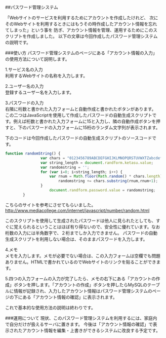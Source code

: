 ##パスワード管理システム

「Webサイトのサービスを利用するためにアカウントを作成したけれど、
次にそのWebサイトを利用するときにはもうその時作成したアカウント情報を忘れてしまった」という事を
防ぎ、アカウント情報を管理、運用するためにこのスクリプトを作成しました。
以下の文章は今回作成したパスワード管理システムの説明です。


###使い方
パスワード管理システムのページにある「アカウント情報の入力」の使用方法について説明します。  
  
  
1.サービス名の入力  
利用するWebサイトの名称を入力します。

2.ユーザー名の入力  
登録するユーザー名を入力します。
  
3.パスワードの入力  
右隣に桁数と書かれた入力フォームと自動作成と書かれたボタンがあります。
この二つはJavaScriptを使用して作成したパスワードの自動生成スクリプトです。例えば桁数と書かれた入力フォームに15と入力し、隣の自動作成ボタンを押すと、下のパスワードの入力フォームに15桁のランダム文字列が表示されます。

下のコードは今回作成したパスワードの自動生成スクリプトのソースコードです。

```javascript
function randomString() {
				var chars = "0123456789ABCDEFGHIJKLMNOPQRSTUVWXTZabcdefghiklmnopqrstuvwxyz~`!@#$%^&*()_+-={}[]:<>?/|";
				var string_length = document.randform.ketasu.value;
				var randomstring = '';
				for (var i=0; i<string_length; i++) {
					var rnum = Math.floor(Math.random() * chars.length);
						randomstring += chars.substring(rnum,rnum+1);
				}
					document.randform.password.value = randomstring;
		}
```
こちらのサイトを参考にさせてもらいました。http://www.mediacollege.com/internet/javascript/number/random.html


このスクリプトを使用して生成されたパスワードは他人に見られたとしても、すぐに覚えられるということはほぼ有り得ないので、安全性に優れています。なお桁数の入力には半角数字で、２桁までしか入力できません。
パスワードの自動生成スクリプトを利用しない場合は、そのままパスワードを入力します。

4.メモ  
メモを入力します。メモが必要でない場合は、この入力フォームは空欄でも問題ありません。HTMLで書かれているのでWebサイトのリンクを貼ることができます。


5.四つの入力フォームの入力が完了したら、メモの右下にある「アカウントの作成」ボタンを押します。「アカウントの作成」ボタンを押したらMySQLのテーブルに情報が記録され、入力したアカウント情報はパスワード管理システムのページの下にある「アカウント情報の確認」に表示されます。  

これで基本的な使用方法の説明は終わりです。


###運用について
現状、このパスワード管理システムを利用するには、家庭内で自分だけが扱えるサーバに置きます。
今後は「アカウント情報の確認」で表示されたアカウント情報を編集・上書きができるシステムに改良する予定です。
